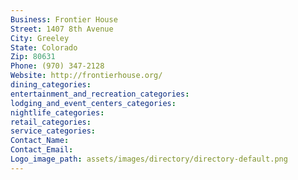 ```yaml
---
Business: Frontier House
Street: 1407 8th Avenue
City: Greeley
State: Colorado
Zip: 80631
Phone: (970) 347-2128
Website: http://frontierhouse.org/
dining_categories: 
entertainment_and_recreation_categories: 
lodging_and_event_centers_categories: 
nightlife_categories: 
retail_categories: 
service_categories: 
Contact_Name: 
Contact_Email: 
Logo_image_path: assets/images/directory/directory-default.png
---
```

